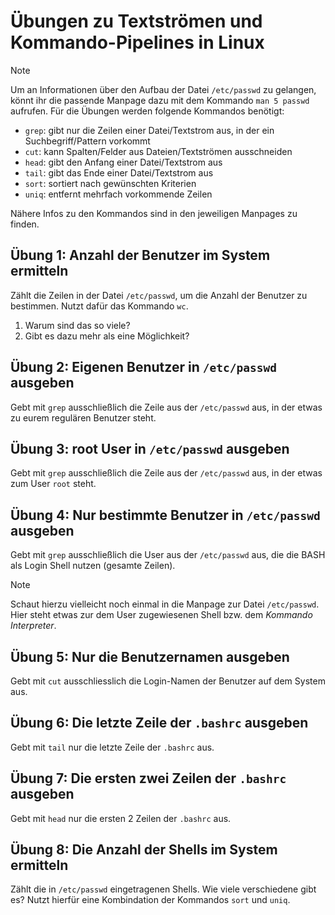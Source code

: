 # Übungen zu Textströmen und Kommando-Pipelines in Linux

> [!NOTE]
> Um an Informationen über den Aufbau der Datei `/etc/passwd` zu gelangen, könnt ihr die passende Manpage dazu mit dem Kommando `man 5 passwd` aufrufen.
> Für die Übungen werden folgende Kommandos benötigt: 
> - `grep`: gibt nur die Zeilen einer Datei/Textstrom aus, in der ein Suchbegriff/Pattern vorkommt
> - `cut`: kann Spalten/Felder aus Dateien/Textströmen ausschneiden
> - `head`: gibt den Anfang einer Datei/Textstrom aus
> - `tail`: gibt das Ende einer Datei/Textstrom aus
> - `sort`: sortiert nach gewünschten Kriterien
> - `uniq`: entfernt mehrfach vorkommende Zeilen
>
> Nähere Infos zu den Kommandos sind in den jeweiligen Manpages zu finden.

## Übung 1: Anzahl der Benutzer im System ermitteln
Zählt die Zeilen in der Datei `/etc/passwd`, um die Anzahl der Benutzer zu bestimmen. Nutzt dafür das Kommando `wc`.

1. Warum sind das so viele?
2. Gibt es dazu mehr als eine Möglichkeit?

## Übung 2: Eigenen Benutzer in `/etc/passwd` ausgeben
Gebt mit `grep` ausschließlich die Zeile aus der `/etc/passwd` aus, in der etwas zu eurem regulären Benutzer steht.

## Übung 3: root User in `/etc/passwd` ausgeben
Gebt mit `grep` ausschließlich die Zeile aus der `/etc/passwd` aus, in der etwas zum User `root` steht.

## Übung 4: Nur bestimmte Benutzer in `/etc/passwd` ausgeben
Gebt mit `grep` ausschließlich die User aus der `/etc/passwd` aus, die die BASH als Login Shell nutzen (gesamte Zeilen). 

> [!NOTE] 
> Schaut hierzu vielleicht noch einmal in die Manpage zur Datei `/etc/passwd`. Hier steht etwas zur dem User zugewiesenen Shell bzw. dem *Kommando Interpreter*.

## Übung 5: Nur die Benutzernamen ausgeben
Gebt mit `cut` ausschliesslich die Login-Namen der Benutzer auf dem System aus.

## Übung 6: Die letzte Zeile der `.bashrc` ausgeben
Gebt mit `tail` nur die  letzte Zeile der `.bashrc` aus.

## Übung 7: Die ersten zwei Zeilen der `.bashrc` ausgeben
Gebt mit `head` nur die ersten 2 Zeilen der `.bashrc` aus.

## Übung 8: Die Anzahl der Shells im System ermitteln
Zählt die in `/etc/passwd` eingetragenen Shells. Wie viele verschiedene gibt es? Nutzt hierfür eine Kombindation der Kommandos `sort` und `uniq`.

